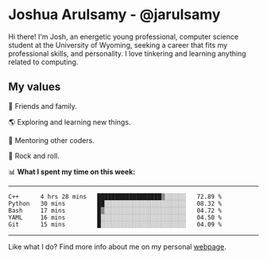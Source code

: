 # Joshua Arulsamy - @jarulsamy

Hi there! I'm Josh, an energetic young professional, computer science student at the University of Wyoming, seeking a career that fits my professional skills, and personality. I love tinkering and learning anything related to computing.

## My values

:yellow_heart: Friends and family.

:earth_americas: Exploring and learning new things.

:book: Mentoring other coders.

:guitar: Rock and roll.

:bar_chart: **What I spent my time on this week:**

------
<!--START_SECTION:waka-->
```text
C++      4 hrs 28 mins   ██████████████████▒░░░░░░   72.89 % 
Python   30 mins         ██░░░░░░░░░░░░░░░░░░░░░░░   08.32 % 
Bash     17 mins         █▒░░░░░░░░░░░░░░░░░░░░░░░   04.72 % 
YAML     16 mins         █░░░░░░░░░░░░░░░░░░░░░░░░   04.50 % 
Git      15 mins         █░░░░░░░░░░░░░░░░░░░░░░░░   04.09 % 
```
<!--END_SECTION:waka-->
------

Like what I do? Find more info about me on my personal [webpage](https://arulsamy.me).

